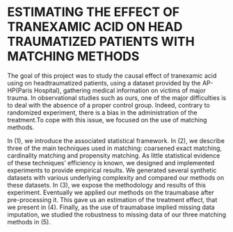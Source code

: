 # ESTIMATING THE EFFECT OF TRANEXAMIC ACID ON HEAD TRAUMATIZED PATIENTS WITH MATCHING METHODS

The goal of this project was to study the causal effect of tranexamic acid using on headtraumatized patients, using a dataset provided by the AP-HP(Paris Hospital), gathering medical information on victims of major trauma. In observational studies such as ours, one of the major difficulties is to deal with the absence of a proper control group. Indeed, contrary to randomized experiment, there is a bias in the administration of the treatment.To cope with this issue, we focused on the use of matching methods.

In (1), we introduce the associated statistical framework. In (2), we describe three of the main techniques used in matching: coarsened exact matching, cardinality matching and propensity matching. As little statistical evidence of these techniques’ efficiency is known, we designed and implemented experiments to provide empirical results. We generated several synthetic datasets with various underlying complexity and compared our methods on these datasets. In (3), we expose the methodology and results of this experiment. Eventually we applied our methods on the traumabase after pre-processing it. This gave us an estimation of the treatment effect, that we present in (4). Finally, as the use of traumabase implied missing data imputation, we studied the robustness to missing data of our three matching methods in (5).
